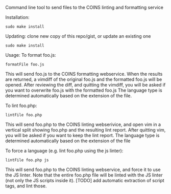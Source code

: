 Command line tool to send files to the COINS linting and formatting service

Installation:
```
sudo make install
```

Updating:
clone new copy of this repo/gist, or update an existing one
```
sudo make install
```

Usage:
To format foo.js:
```
formatFile foo.js
```
This will send foo.js to the COINS formatting webservice. When the results are returned, a vimdiff of the original foo.js and the formatted foo.js will be opened.
After reviewing the diff, and quitting the vimdiff, you will be asked if you want to overwrite foo.js with the formatted foo.js
The language type is determined automatically based on the extension of the file.


To lint foo.php:
```
lintFile foo.php
```
This will send foo.php to the COINS linting webserivice, and open vim in a vertical split showing foo.php and the resulting lint report.
After quitting vim, you will be asked if you want to keep the lint report.
The language type is determined automatically based on the extension of the file



To force a language (e.g. lint foo.php using the js linter):
```
lintFile foo.php js
```
This will send foo.php to the COINS linting webservice, and force it to use the JS linter. 
Note that the entire foo.php file will be linted with the JS linter (not only the JS scripts inside it).
[TODO] add automatic extraction of script tags, and lint those.


